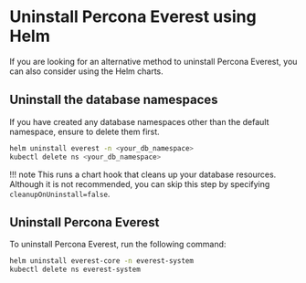 # Uninstall Percona Everest using Helm

If you are looking for an alternative method to uninstall Percona Everest, you can also consider using the Helm charts.


## Uninstall the database namespaces

If you have created any database namespaces other than the default namespace, ensure to delete them first.


```sh
helm uninstall everest -n <your_db_namespace>
kubectl delete ns <your_db_namespace>
```

!!! note
    This runs a chart hook that cleans up your database resources. Although it is not recommended, you can skip this step by specifying `cleanupOnUninstall=false`.


## Uninstall Percona Everest

To uninstall Percona Everest, run the following command:

```sh
helm uninstall everest-core -n everest-system
kubectl delete ns everest-system
```









